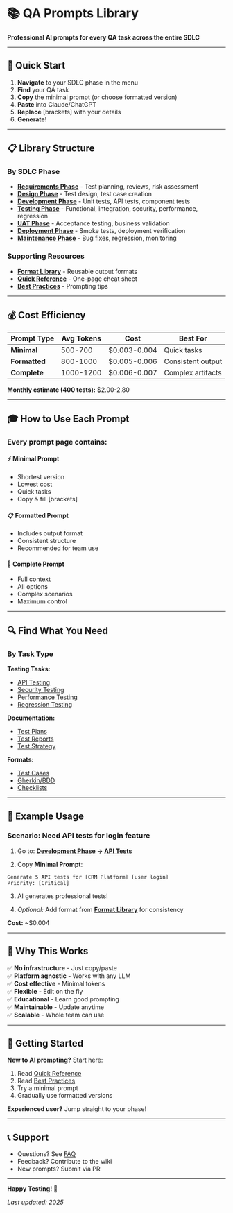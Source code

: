 # 📚 QA Prompts Library

**Professional AI prompts for every QA task across the entire SDLC**

---

## 🎯 Quick Start

1. **Navigate** to your SDLC phase in the menu
2. **Find** your QA task
3. **Copy** the minimal prompt (or choose formatted version)
4. **Paste** into Claude/ChatGPT
5. **Replace** [brackets] with your details
6. **Generate!**

---

## 📋 Library Structure

### By SDLC Phase

- **[Requirements Phase](01-Requirements/)** - Test planning, reviews, risk assessment
- **[Design Phase](02-Design/)** - Test design, test case creation
- **[Development Phase](03-Development/)** - Unit tests, API tests, component tests
- **[Testing Phase](04-Testing/)** - Functional, integration, security, performance, regression
- **[UAT Phase](05-UAT/)** - Acceptance testing, business validation
- **[Deployment Phase](06-Deployment/)** - Smoke tests, deployment verification
- **[Maintenance Phase](07-Maintenance/)** - Bug fixes, regression, monitoring

### Supporting Resources

- **[Format Library](99-Formats/)** - Reusable output formats
- **[Quick Reference](00-Quick-Reference.md)** - One-page cheat sheet
- **[Best Practices](00-Best-Practices.md)** - Prompting tips

---

## 💰 Cost Efficiency

| Prompt Type | Avg Tokens | Cost | Best For |
|-------------|------------|------|----------|
| **Minimal** | 500-700 | $0.003-0.004 | Quick tasks |
| **Formatted** | 800-1000 | $0.005-0.006 | Consistent output |
| **Complete** | 1000-1200 | $0.006-0.007 | Complex artifacts |

**Monthly estimate (400 tests):** $2.00-2.80

---

## 🎓 How to Use Each Prompt

### Every prompt page contains:

#### ⚡ Minimal Prompt
- Shortest version
- Lowest cost
- Quick tasks
- Copy & fill [brackets]

#### 📋 Formatted Prompt
- Includes output format
- Consistent structure
- Recommended for team use

#### 📝 Complete Prompt
- Full context
- All options
- Complex scenarios
- Maximum control

---

## 🔍 Find What You Need

### By Task Type

**Testing Tasks:**
- [API Testing](03-Development/API-Tests.md)
- [Security Testing](04-Testing/Security-Tests.md)
- [Performance Testing](04-Testing/Performance-Tests.md)
- [Regression Testing](04-Testing/Regression-Tests.md)

**Documentation:**
- [Test Plans](01-Requirements/Test-Planning.md)
- [Test Reports](99-Formats/Test-Report-Format.md)
- [Test Strategy](99-Formats/Test-Strategy-Format.md)

**Formats:**
- [Test Cases](99-Formats/Test-Cases-Format.md)
- [Gherkin/BDD](99-Formats/Gherkin-Format.md)
- [Checklists](99-Formats/Checklist-Format.md)

---

## 📖 Example Usage

### Scenario: Need API tests for login feature

1. Go to: **[Development Phase](03-Development/) → [API Tests](03-Development/API-Tests.md)**

2. Copy **Minimal Prompt**:
```
Generate 5 API tests for [CRM Platform] [user login]
Priority: [Critical]
```

3. AI generates professional tests!

4. *Optional:* Add format from **[Format Library](99-Formats/API-Tests-Format.md)** for consistency

**Cost:** ~$0.004

---

## 🎯 Why This Works

✅ **No infrastructure** - Just copy/paste  
✅ **Platform agnostic** - Works with any LLM  
✅ **Cost effective** - Minimal tokens  
✅ **Flexible** - Edit on the fly  
✅ **Educational** - Learn good prompting  
✅ **Maintainable** - Update anytime  
✅ **Scalable** - Whole team can use  

---

## 🚀 Getting Started

**New to AI prompting?** Start here:
1. Read [Quick Reference](00-Quick-Reference.md)
2. Read [Best Practices](00-Best-Practices.md)
3. Try a minimal prompt
4. Gradually use formatted versions

**Experienced user?** Jump straight to your phase!

---

## 📞 Support

- Questions? See [FAQ](00-FAQ.md)
- Feedback? Contribute to the wiki
- New prompts? Submit via PR

---

**Happy Testing! 🎉**

*Last updated: 2025*

